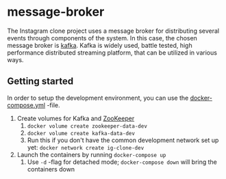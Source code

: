 # message-broker

The Instagram clone project uses a message broker for distributing several events through components of the system. In this case, the chosen message broker is [kafka][kafka-site]. Kafka is widely used, battle tested, high performance distributed streaming platform, that can be utilized in various ways.

## Getting started

In order to setup the development environment, you can use the [docker-compose.yml](./docker-compose.yml) -file.

1. Create volumes for Kafka and [ZooKeeper][zookeeper-site]
   1. `docker volume create zookeeper-data-dev`
   2. `docker volume create kafka-data-dev`
   3. Run this if you don't have the common development network set up yet: `docker network create ig-clone-dev`
2. Launch the containers by running `docker-compose up`
   1. Use `-d` -flag for detached mode; `docker-compose down` will bring the containers down


[kafka-site]:https://kafka.apache.org/
[zookeeper-site]:https://zookeeper.apache.org/
